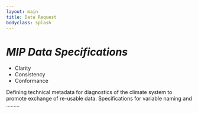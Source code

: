 ```yaml
---
layout: main
title: Data Request
bodyclass: splash
---
```


<h1><i>MIP Data Specifications</i></h1>

<div class="display-left">
<ul><li>Clarity</li>
<li>Consistency</li>
<li>Conformance</li>
</ul>
</div>

<p>
Defining technical metadata for diagnostics of the climate system to promote exchange of re-usable data. Specifications for variable naming and ……...
</p>
